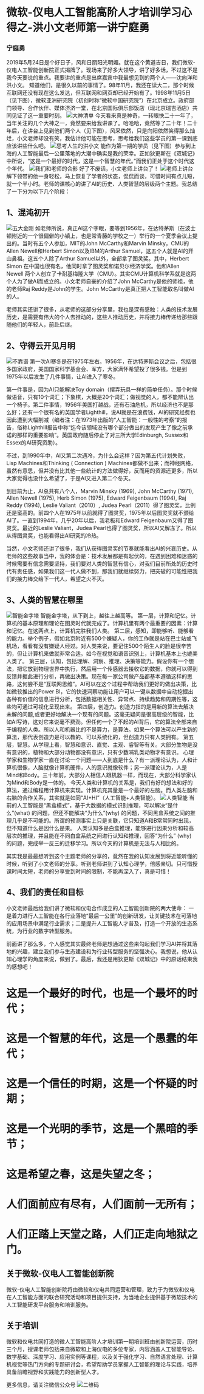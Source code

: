 # 微软-仪电人工智能高阶人才培训学习心得之-洪小文老师第一讲宁庭勇

### 宁庭勇
2019年5月24日是个好日子，风和日丽阳光明媚。就在这个黄道吉日，我们微软-仪电人工智能创新院正式揭牌了。现场来了好多大领导，讲了好多话，不过这不是我今天要说的重点。我要讲的重点是出席嘉宾中我最想见到的两个人——沈向洋和洪小文。
知道他们，是很久以前的事情了。98年11月，我还在读大二，那个时候互联网还没有现在这么发达，但互联网和网页却已经开始有了。1998年11月5日（见下图），微软亚洲研究院（初创时称“微软中国研究院”）在北京成立。政府部门领导、合作伙伴、媒体济济一堂，在北京国际俱乐部饭店（现北京瑞吉酒店）共同见证了这一重要时刻。
 ![大神清单](./image/image002.jpg)
今天看来真是神奇，一转眼快二十一年了，当年关注的几个大神之一，竟然要来给我讲课了。哈哈哈，竟然等了二十年！二十年后，在讲台上见到他们两个人（见下图），风采依然，只是向阳依然笑得那么灿烂，小文老师却没有笑，我估计他可能在思考，思考给我们这些学员的第一课到底应该讲些什么吧。
![思考人生的洪小文](./image/image004.jpg)
能作为第一期的学员（见下图）参与到上海的人工智能最后一公里落地的大潮中确实是我的荣幸。正如狄更斯在《双城记》中所说，“这是一个最好的时代，这是一个智慧的年代。”而我们正处于这个时代这个年代。
![我们和老师的合影](./image/image006.jpg)
好了不废话，小文老师上讲台了！
![老师上讲台](./image/image008.jpg)
解下领带的他一身轻松，马上恢复了学者的状态，侃侃而谈，可惜时间有点儿短，就一个半小时。老师的课核心的讲了AI的历史、人类智慧的层级两个主题。我总结了一下分为以下几个阶段：

## 1、混沌初开
![五大金刚](./image/image010.jpg)
如老师所说，真正AI这个字眼，要等到1956年，在达特茅斯（在波士顿附近的一个很偏僻的小镇上，也是常青藤的学校之一）举行的一个夏季会议上提出的。当时有五个人参加，MIT的John McCarthy和Marvin Minsky，CMU的Allen Newell和Herbert Simon以及IBM的Arthur Samuel，这五个人就是AI的开山鼻祖。这五个人除了Arthur Samuel以外，全部拿了图灵奖。其中，Herbert Simon 在中国也很有名，他同时拿了图灵奖和诺贝尔经济学奖。他和Allen Newell 两个人创立了卡耐基梅隆大学（CMU）。其实CMU计算机科学系就是这两个人为了做AI而成立的。小文老师自豪的介绍了John McCarthy是他的师祖，他的老师Raj Reddy是John的学生。John McCarthy是真正把人工智能取名叫做AI的人。
 
老师其实还讲了很多，从老师的这部分分享里，我也是深有感触：人类的技术发展历史，是需要有伟大的个人去推动的，这些人推动历史，并将接力棒传递给那些跟随他们的年轻人，前赴后继。
 
## 2、守得云开见月明
![不靠谱](./image/image012.jpg)
第一次AI寒冬是在1975年左右。1956年，在达特茅斯会议之后，包括很多国家政府，美国国家科学基金会、军方，大家满怀希望投了很多钱。但是到1975年以后发生了几件事情，让AI进入了寒冬。
 
第一件事是，因为AI只能解决Toy domain（摆弄玩具一样的简单任务）。那个时候做语音，只有10个词汇；下象棋，大概是20个词汇；做视觉的人，都不能辨认出一个椅子。第二件事情，1956年美国打越战，还有石油危机，所以经济也不是那么好；还有一个很有名的英国学者Lighthill，说AI就是在浪费钱，AI的研究经费也因此遭到大幅削减（编者注：在1973年出版的“人工智能：一般性的考察”的报告，俗称Lighthill报告中称“迄今该领域没有哪个部分做出的发现产生了像之前承诺的那样的重要影响”。英国政府随后停止了对三所大学Edinburgh, Sussex和Essex的AI研究资助）。
 
不过，到1990年中，AI又第二次遇冷，为什么会这样？因为第五代计划失败，Lisp Machines和Thinking ( Connection ) Machines都做不出来；而神经网络，虽然有意思，但并没有比其他一些统计的方法做得好，反而用的资源还更多，所以大家觉得也没什么希望了，于是AI又进入第二个冬天。
 
到目前为止，AI总共有八个人，Marvin Minsky (1969), John McCarthy (1971), Allen Newell (1975), Herb Simon (1975), Edward Feigenbaum (1994), Raj Reddy (1994), Leslie Valiant（2010）, Judea Pearl（2011）得了图灵奖，比例还是蛮高的。前四个人在1975年以前就得了图灵奖，1975年以后图灵奖就不颁给AI了。一直到1994年，几乎20年以后，我老板和Edward Feigenbaum又得了图灵奖。最近的Leslie Valiant，Judea Pearl也得了图灵奖，所以AI又解冻了。所以从得图灵奖，也能看得出AI研究的冷热。
 
当然，小文老师还讲了很多，我们从获得图灵奖的节奏就能看出AI的兴衰历史。从老师的这些故事当中，我的体会是：技术发展都是有起伏的，在遇到困难和迷惑的时候需要有信念需要坚持，我们要对人类的智慧有信心，对我们目前所处的历史时代有责任感，如果我们这一代人做不到，那我们就继续努力，把突破的可能性把我们的接力棒交给下一代人，希望之火不灭。
 
## 3、人类的智慧在哪里
![智能金字塔](./image/image014.jpg)
智能金字塔，从下到上，越往上越高等。
第一层，计算和记忆。计算机的基本原理和理论在图灵时代就完成了。计算机里有两个最重要的因素：计算和记忆。在这两点上，计算机完胜我们人类。
第二层，感知，即能够听、能够看的能力。举个例子，假如北京附近有500个嫌疑人，你的工作就是站在巴士站或飞机场，看看有没有嫌疑人经过。对人类来说，要记住500个陌生人的脸是很辛苦的，但让计算机来做就非常合适。如今在视觉和语音识别上，计算机基本上也媲美人类了。
第三层，认知，包括理解、洞察、推理、决策等能力。假设你有一个想法，把它放到物理世界中执行，然后用一个传感器去接收它的数据，你就可以得到反馈并据此进行分析，再做出决策。现在每一家公司做产品都基本遵循这样的思路，这何尝不是“互联网思维”。AI可以在这个过程中帮助我们更好的做出决策，比如微软推出的Power BI，它的快速洞察功能让用户可以一键从数据中自动挖掘出各种有价值的信息进行分析，包括数据相关性、异常点、持续趋势和周期性等，这些均可通过可视化呈现出来。
第四层，创造力。创造力指的是用新的算法去解决未解的问题,或者更好地解决一个现有的问题。这毫无疑问是很高层级的智能，比如AI写诗，这对它来说毫不费劲。但任何一个了不起的AI背后，它的算法全部来自于编程的人类。所以人和机器比的不是算力，是算法。如果一个算法可以产生新的算法，那代表创造力是可以教的、可以系统化的，但创造力只有人类拥有。
第五层，智慧。从学理上看，智慧和意识、直觉、主观、睿智等有关。大部分生物是没有意识的，植物和大部分动物都没有意识，只有少数哺乳类动物才有意识。
心理学家和生物学家一直在讨论一个问题——人到底是什么？有一派理论认为，人和计算机很像，人脑就像计算机硬件，人的意识就像软件；另一派理论认为，人是Mind和Body。三十年前，大部分人相信人跟机器一样，而现在，大部分科学家认为Mind和Body是一体的。
今天人类和计算机的关系是，我们有好的想法和好的算法，通过编程用计算机来实现。计算机充其量是一个最好的左脑。而人类左脑和右脑的合作关系，其实就是如同“AI+HI”（人工智能+人类智能）。
![人类智能](./image/image016.jpg)
当前的人工智能是“黑盒模式”，基于大数据的模式识别推理，可以解决“是什么”(what) 的问题，但还不能解决“为什么”(why) 的问题，不同黑盒系统之间的推理几乎是不可能的。所谓的预测事实上只是关联，它只知道A和B常常同时出现，但不知道什么是因什么是果。
人类认知多是白盒推理，能够进行因果分析和较高层次的推理，并且能在不同白盒系统之间进行认知和推理，回答“为什么” (why) 的问题，完成举一反三的迁移学习。所以今天的计算机是无法与人相比的。
 
其实我是最最想听到这个主题老师的分享的，竟然在我的认知发展到将近能听懂的时候，听到了小文老师的分享。听到老师讲到了认知心理学，倍感亲切。只可惜授课时间太短，老师的分享受到时间的限制，不能再深入了，真是可惜！
 
## 4、我们的责任和目标
小文老师最后给我们讲了微软和仪电合作成立的人工智能创新院的两大使命：
一是着力进行人工智能在各行业落地“最后一公里”的创新研发，让关键技术在可落地的应用场景中满足行业需求；二是提升人工智能人才普及，打造一个开放的生态系统，为行业的数字转型服务。
 
前面讲了那么多，个人感觉其实最终老师是想通过这些来勾起我们学习AI并将其落地的兴趣，建立我们参与生态建设和为行业转型服务的坚强决心。我想说，他从认知心理学的角度来说，做到了。最后，我还是用狄更斯《双城记》中的原话结束我的感想吧！
 
# 这是一个最好的时代，也是一个最坏的时代；

# 这是一个智慧的年代，这是一个愚蠢的年代；

# 这是一个信任的时期，这是一个怀疑的时期；

# 这是一个光明的季节，这是一个黑暗的季节；

# 这是希望之春，这是失望之冬；

# 人们面前应有尽有，人们面前一无所有；

# 人们正踏上天堂之路，人们正走向地狱之门。

## 关于微软-仪电人工智能创新院
微软-仪电人工智能创新院将由微软和仪电共同运营和管理，致力于为微软和仪电在人工智能方面的联合研究活动和项目提供支持，为当地企业提供基于微软技术的人工智能研发平台服务和培训服务。

## 关于培训
微软和仪电共同打造的微人工智能高阶人才培训第一期培训班由创新院运营，历时三个月，授课老师包括来自微软和上海仪电的多位专家，内容涵盖人工智能导论、数学基础、深度学习、应用实例等课程，以及关于强化学习、自然语言处理、计算机视觉等热门方向的专题研讨会，希望帮助学员掌握人工智能的理论与实践，培养具备前瞻视野和实践能力的创新型人才。

更多信息，请关注微信公众号
![二维码](./image/barcode.jpg)
